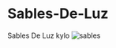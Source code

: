 # Sables-De-Luz
Sables De Luz kylo
![sables](https://user-images.githubusercontent.com/48741834/100918198-2f6fbe80-34a6-11eb-8330-006788e3dbd1.PNG)
